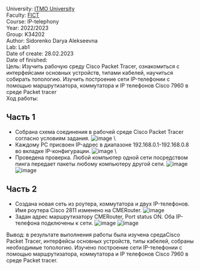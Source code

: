 University: [ITMO University](https://itmo.ru/ru/)\
Faculty: [FICT](https://fict.itmo.ru)\
Course: IP-telephony\
Year: 2022/2023\
Group: K34202\
Author: Sidorenko Darya Alekseevna\
Lab: Lab1\
Date of create: 28.02.2023\
Date of finished: \
Цель:
Изучить рабочую среду Cisco Packet Tracer, ознакомиться с интерфейсами основных устройств, типами кабелей, научиться собирать топологию. Изучить построение сети IP-телефонии с помощью маршрутизатора, коммутатора и IP телефонов Cisco 7960 в среде Packet tracer \
Ход работы:
## Часть 1
+ Собрана схема соединения в рабочей среде Cisco Packet Tracer согласно условиям задания.
![image](https://user-images.githubusercontent.com/80837580/221873299-f2dede59-8b2d-4f0c-8150-d82db0225b95.png) \
+ Каждому PC присвоен IP-адрес в диапазоне 192.168.0.1-192.168.0.8 во вкладке IP-конфигурации. 
![image](https://user-images.githubusercontent.com/80837580/221874528-12b92a53-12ed-485c-a8e3-3f8253f8318d.png) \
+ Проведена проверка. Любой компьютер одной сети посредством пинга передает пакеты любому компьютеру другой сети.
![image](https://user-images.githubusercontent.com/80837580/221875420-b268647d-7d6f-4ab1-b571-0a795ae3d051.png)
![image](https://user-images.githubusercontent.com/80837580/221876993-99be38e9-5db3-482a-8b1e-ecc7c8999b25.png)
## Часть 2
+ Создана новая сеть из роутера, коммутатора и двух IP-телефонов. Имя роутера Cisco 2811 изменено на CMERouter.
![image](https://user-images.githubusercontent.com/80837580/221882028-23563e15-4264-441f-ba9f-7f2830fd90ca.png)
+ Задан адрес маршрутизатору CMERouter, Port status ON. Оба IP-телефона подключены к сети.
![image](https://user-images.githubusercontent.com/80837580/221881067-1a668b42-4dc2-4bf0-85f3-be90b8fbd3f8.png)
![image](https://user-images.githubusercontent.com/80837580/221881869-156500d0-2cbd-418c-b096-c6ef97f38fc3.png)

Вывод: в результате выполнения работы была изучена средаCisco Packet Tracer, интерфейсы основных устройств, типы кабелей, собраны необходимые топологию. Изучено построение сети IP-телефонии с помощью маршрутизатора, коммутатора и IP телефонов Cisco 7960 в среде Packet tracer.




